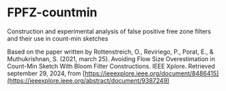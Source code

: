 # FPFZ-countmin
Construction and experimental analysis of false positive free zone filters and their use in count-min sketches

Based on the paper written by Rottenstreich, O., Reviriego, P., Porat, E., & Muthukrishnan, S. (2021, march 25). Avoiding Flow Size Overestimation in Count-Min Sketch With Bloom Filter Constructions. IEEE Xplore. Retrieved september 29, 2024, from [https://ieeexplore.ieee.org/document/8486415](https://ieeexplore.ieee.org/abstract/document/9387249)
